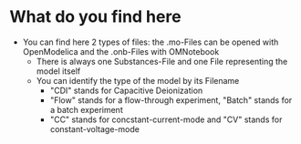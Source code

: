 
# What do you find here

- You can find here 2 types of files: the .mo-Files can be opened with OpenModelica and the .onb-Files with OMNotebook
  - There is always one Substances-File and one File representing the model itself
  - You can identify the type of the model by its Filename
    - "CDI" stands for Capacitive Deionization
    - "Flow" stands for a flow-through experiment, "Batch" stands for a batch experiment
    - "CC" stands for concstant-current-mode and "CV" stands for constant-voltage-mode
